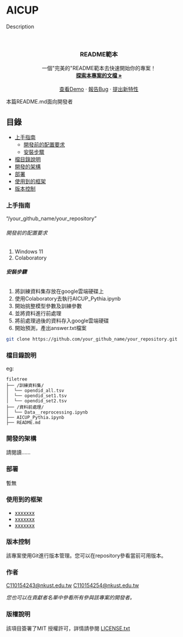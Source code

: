 
# AICUP

Description


<!-- PROJECT LOGO -->
<br />

<p align="center">
  <h3 align="center">README範本</h3>
  <p align="center">
    一個"完美的"README範本去快速開始你的專案！
    <br />
    <a href="https://github.com/your_github_name/your_repository"><strong>探索本專案的文檔 »</strong></a>
    <br />
    <br />
    <a href="https://github.com/your_github_name/your_repository">查看Demo</a>
    ·
    <a href="https://github.com/your_github_name/your_repository/issues">報告Bug</a>
    ·
    <a href="https://github.com/your_github_name/your_repository/issues">提出新特性</a>
  </p>

</p>


 本篇README.md面向開發者
 
## 目錄

- [上手指南](#上手指南)
  - [開發前的配置要求](#開發前的配置要求)
  - [安裝步驟](#安裝步驟)
- [檔目錄說明](#檔目錄說明)
- [開發的架構](#開發的架構)
- [部署](#部署)
- [使用到的框架](#使用到的框架)
- [版本控制](#版本控制)

### 上手指南

“/your_github_name/your_repository”



###### 開發前的配置要求

1. Windows 11
2. Colaboratory

###### **安裝步驟**

1. 將訓練資料集存放在google雲端硬碟上
2. 使用Colaboratory去執行AICUP_Pythia.ipynb
3. 開始挑整模型參數及訓練參數
4. 並將資料進行前處理
5. 將前處理過後的資料存入google雲端硬碟
6. 開始預測，產出answer.txt檔案

```sh
git clone https://github.com/your_github_name/your_repository.git
```

### 檔目錄說明
eg:

```
filetree
├── /訓練資料集/
│  └── opendid_all.tsv
│  └── opendid_set1.tsv
│  └── opendid_set2.tsv
├── /資料前處理/
│  └── Data__reprocessing.ipynb
├── AICUP_Pythia.ipynb
├── README.md

```





### 開發的架構 

請閱讀……

### 部署

暫無

### 使用到的框架

- [xxxxxxx](https://getbootstrap.com)
- [xxxxxxx](https://jquery.com)
- [xxxxxxx](https://laravel.com)


### 版本控制

該專案使用Git進行版本管理。您可以在repository參看當前可用版本。

### 作者

C110154243@nkust.edu.tw
C110154254@nkust.edu.tw

 *您也可以在貢獻者名單中參看所有參與該專案的開發者。*

### 版權說明

該項目簽署了MIT 授權許可，詳情請參閱 [LICENSE.txt](https://github.com/your_github_name/your_repository/blob/master/LICENSE.txt)
